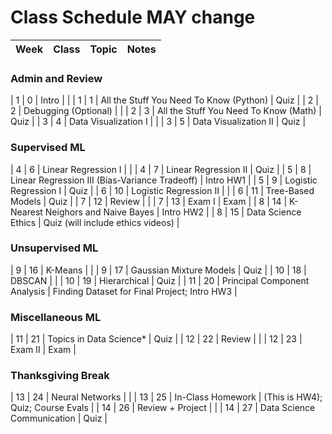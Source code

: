 # Class Schedule MAY change

| **Week**                        | **Class** | **Topic**                                      | **Notes**                                    |
|---------------------------------|-----------|------------------------------------------------|----------------------------------------------|

### Admin and Review

| 1                               | 0         | Intro                                          |                                              |
| 1                               | 1         | All the Stuff You Need To Know (Python)        | Quiz                                         |
| 2                               | 2         | Debugging (Optional)                           |                                              |
| 2                               | 3         | All the Stuff You Need To Know (Math)          | Quiz                                         |
| 3                               | 4         | Data Visualization I                           |                                              |
| 3                               | 5         | Data Visualization II                          | Quiz                                         |

### Supervised ML

| 4                               | 6         | Linear Regression I                            |                                              |
| 4                               | 7         | Linear Regression II                           | Quiz                                         |
| 5                               | 8         | Linear Regression III (Bias-Variance Tradeoff) | Intro HW1                                    |
| 5                               | 9         | Logistic Regression I                          | Quiz                                         |
| 6                               | 10        | Logistic Regression II                         |                                              |
| 6                               | 11        | Tree-Based Models                              | Quiz                                         |
| 7                               | 12        | Review                                         |                                              |
| 7                               | 13        | Exam I                                         | Exam                                         |
| 8                               | 14        | K-Nearest Neighors and Naive Bayes             | Intro HW2                                    |
| 8                               | 15        | Data Science Ethics                            | Quiz (will include ethics videos)            |

### Unsupervised ML

| 9                               | 16        | K-Means                                        |                                              |
| 9                               | 17        | Gaussian Mixture Models                        | Quiz                                         |
| 10                              | 18        | DBSCAN                                         |                                              |
| 10                              | 19        | Hierarchical                                   | Quiz                                         |
| 11                              | 20        | Principal Component Analysis                   | Finding Dataset for Final Project; Intro HW3 |

### Miscellaneous ML

| 11                              | 21        | Topics in Data Science*                        | Quiz                                         |
| 12                              | 22        | Review                                         |                                              |
| 12                              | 23        | Exam II                                        | Exam                                         |

### **Thanksgiving Break**

| 13                              | 24        | Neural Networks                                |                                              |
| 13                              | 25        | In-Class Homework                              | (This is HW4); Quiz; Course Evals            |
| 14                              | 26        | Review + Project                               |                                              |
| 14                              | 27        | Data Science Communication                     | Quiz                                         |